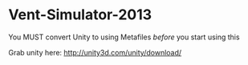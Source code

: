 Vent-Simulator-2013
===================
You MUST convert Unity to using Metafiles *before* you start using this

Grab unity here: http://unity3d.com/unity/download/
